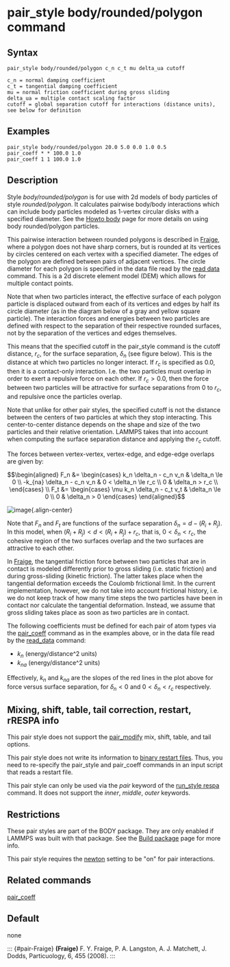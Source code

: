 # pair_style body/rounded/polygon command

## Syntax

``` LAMMPS
pair_style body/rounded/polygon c_n c_t mu delta_ua cutoff
```

    c_n = normal damping coefficient
    c_t = tangential damping coefficient
    mu = normal friction coefficient during gross sliding
    delta_ua = multiple contact scaling factor
    cutoff = global separation cutoff for interactions (distance units), see below for definition

## Examples

``` LAMMPS
pair_style body/rounded/polygon 20.0 5.0 0.0 1.0 0.5
pair_coeff * * 100.0 1.0
pair_coeff 1 1 100.0 1.0
```

## Description

Style *body/rounded/polygon* is for use with 2d models of body particles
of style *rounded/polygon*. It calculates pairwise body/body
interactions which can include body particles modeled as 1-vertex
circular disks with a specified diameter. See the [Howto
body](Howto_body) page for more details on using body rounded/polygon
particles.

This pairwise interaction between rounded polygons is described in
[Fraige](pair-Fraige), where a polygon does not have sharp corners, but
is rounded at its vertices by circles centered on each vertex with a
specified diameter. The edges of the polygon are defined between pairs
of adjacent vertices. The circle diameter for each polygon is specified
in the data file read by the [read data](read_data) command. This is a
2d discrete element model (DEM) which allows for multiple contact
points.

Note that when two particles interact, the effective surface of each
polygon particle is displaced outward from each of its vertices and
edges by half its circle diameter (as in the diagram below of a gray and
yellow square particle). The interaction forces and energies between two
particles are defined with respect to the separation of their respective
rounded surfaces, not by the separation of the vertices and edges
themselves.

This means that the specified cutoff in the pair_style command is the
cutoff distance, $r_c$, for the surface separation, $\delta_n$ (see
figure below). This is the distance at which two particles no longer
interact. If $r_c$ is specified as 0.0, then it is a contact-only
interaction. I.e. the two particles must overlap in order to exert a
repulsive force on each other. If $r_c > 0.0$, then the force between
two particles will be attractive for surface separations from 0 to
$r_c$, and repulsive once the particles overlap.

Note that unlike for other pair styles, the specified cutoff is not the
distance between the centers of two particles at which they stop
interacting. This center-to-center distance depends on the shape and
size of the two particles and their relative orientation. LAMMPS takes
that into account when computing the surface separation distance and
applying the $r_c$ cutoff.

The forces between vertex-vertex, vertex-edge, and edge-edge overlaps
are given by:

$$\begin{aligned}
F_n &= \begin{cases}
        k_n \delta_n - c_n v_n     &  \delta_n \le 0 \\
       -k_{na} \delta_n - c_n v_n  &  0 < \delta_n \le r_c \\
       0                           & \delta_n > r_c \\
       \end{cases} \\
F_t &= \begin{cases}
       \mu k_n \delta_n - c_t v_t & \delta_n \le 0 \\
       0                          & \delta_n > 0
       \end{cases}
\end{aligned}$$

![image](JPG/pair_body_rounded.jpg){.align-center}

Note that $F_n$ and $F_t$ are functions of the surface separation
$\delta_n = d - (R_i + R_j)$. In this model, when
$(R_i + R_j) < d < (R_i + R_j) + r_c$, that is, $0 < \delta_n < r_c$,
the cohesive region of the two surfaces overlap and the two surfaces are
attractive to each other.

In [Fraige](pair-Fraige), the tangential friction force between two
particles that are in contact is modeled differently prior to gross
sliding (i.e. static friction) and during gross-sliding (kinetic
friction). The latter takes place when the tangential deformation
exceeds the Coulomb frictional limit. In the current implementation,
however, we do not take into account frictional history, i.e. we do not
keep track of how many time steps the two particles have been in contact
nor calculate the tangential deformation. Instead, we assume that gross
sliding takes place as soon as two particles are in contact.

The following coefficients must be defined for each pair of atom types
via the [pair_coeff](pair_coeff) command as in the examples above, or in
the data file read by the [read_data](read_data) command:

-   $k_n$ (energy/distance\^2 units)
-   $k_{na}$ (energy/distance\^2 units)

Effectively, $k_n$ and $k_{na}$ are the slopes of the red lines in the
plot above for force versus surface separation, for $\delta_n < 0$ and
$0 < \delta_n < r_c$ respectively.

## Mixing, shift, table, tail correction, restart, rRESPA info

This pair style does not support the [pair_modify](pair_modify) mix,
shift, table, and tail options.

This pair style does not write its information to [binary restart
files](restart). Thus, you need to re-specify the pair_style and
pair_coeff commands in an input script that reads a restart file.

This pair style can only be used via the *pair* keyword of the
[run_style respa](run_style) command. It does not support the *inner*,
*middle*, *outer* keywords.

## Restrictions

These pair styles are part of the BODY package. They are only enabled if
LAMMPS was built with that package. See the [Build
package](Build_package) page for more info.

This pair style requires the [newton](newton) setting to be \"on\" for
pair interactions.

## Related commands

[pair_coeff](pair_coeff)

## Default

none

::: {#pair-Fraige}
**(Fraige)** F. Y. Fraige, P. A. Langston, A. J. Matchett, J. Dodds,
Particuology, 6, 455 (2008).
:::
